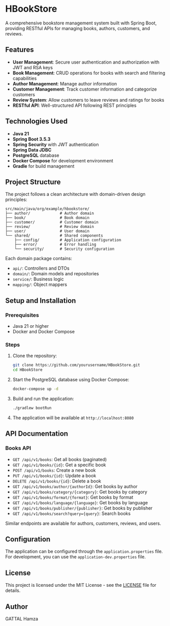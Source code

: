 # HBookStore

A comprehensive bookstore management system built with Spring Boot, providing RESTful APIs for managing books, authors,
customers, and reviews.

## Features

- **User Management**: Secure user authentication and authorization with JWT and RSA keys
- **Book Management**: CRUD operations for books with search and filtering capabilities
- **Author Management**: Manage author information
- **Customer Management**: Track customer information and categorize customers
- **Review System**: Allow customers to leave reviews and ratings for books
- **RESTful API**: Well-structured API following REST principles

## Technologies Used

- **Java 21**
- **Spring Boot 3.5.3**
- **Spring Security** with JWT authentication
- **Spring Data JDBC**
- **PostgreSQL** database
- **Docker Compose** for development environment
- **Gradle** for build management

## Project Structure

The project follows a clean architecture with domain-driven design principles:

```
src/main/java/org/example/hbookstore/
├── author/             # Author domain
├── book/               # Book domain
├── customer/           # Customer domain
├── review/             # Review domain
├── user/               # User domain
└── shared/             # Shared components
    ├── config/         # Application configuration
    ├── error/          # Error handling
    └── security/       # Security configuration
```

Each domain package contains:

- `api/`: Controllers and DTOs
- `domain/`: Domain models and repositories
- `service/`: Business logic
- `mapping/`: Object mappers

## Setup and Installation

### Prerequisites

- Java 21 or higher
- Docker and Docker Compose

### Steps

1. Clone the repository:
   ```bash
   git clone https://github.com/yourusername/HBookStore.git
   cd HBookStore
   ```

2. Start the PostgreSQL database using Docker Compose:
   ```bash
   docker-compose up -d
   ```

3. Build and run the application:
   ```bash
   ./gradlew bootRun
   ```

4. The application will be available at `http://localhost:8080`

## API Documentation

### Books API

- `GET /api/v1/books`: Get all books (paginated)
- `GET /api/v1/books/{id}`: Get a specific book
- `POST /api/v1/books`: Create a new book
- `PUT /api/v1/books/{id}`: Update a book
- `DELETE /api/v1/books/{id}`: Delete a book
- `GET /api/v1/books/author/{authorId}`: Get books by author
- `GET /api/v1/books/category/{category}`: Get books by category
- `GET /api/v1/books/format/{format}`: Get books by format
- `GET /api/v1/books/language/{language}`: Get books by language
- `GET /api/v1/books/publisher/{publisher}`: Get books by publisher
- `GET /api/v1/books/search?query={query}`: Search books

Similar endpoints are available for authors, customers, reviews, and users.

## Configuration

The application can be configured through the `application.properties` file. For development, you can use the
`application-dev.properties` file.

## License

This project is licensed under the MIT License - see the [LICENSE](LICENSE) file for details.

## Author

GATTAL Hamza